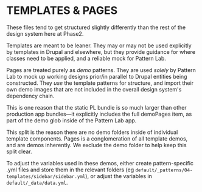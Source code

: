 # TEMPLATES & PAGES

These files tend to get structured slightly differently than the rest of the design system here at Phase2.

Templates are meant to be leaner. They may or may not be used explicitly by templates in Drupal and elsewhere, but they provide guidance for where classes need to be applied, and a reliable mock for Pattern Lab.

Pages are treated purely as _demo_ patterns. They are used _solely_ by Pattern Lab to mock up working designs prior/in parallel to Drupal entities being constructed. They _use_ the template patterns for structure, and import their own demo images that are not included in the overall design system's dependency chain.

This is one reason that the static PL bundle is so much larger than other production app bundles—it explicitly includes the full demoPages item, as part of the demo glob inside of the Pattern Lab app.

This split is the reason there are no demo folders inside of individual template components. Pages is a conglomeration of all template demos, and are demos inherently. We exclude the demo folder to help keep this split clear.

To adjust the variables used in these demos, either create pattern-specific .yml files and store them in the relevant folders (eg `default/_patterns/04-templates/sidebar/sidebar.yml`), or adjust the variables in `default/_data/data.yml`.
